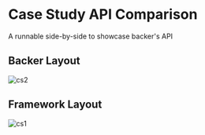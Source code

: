 # Case Study API Comparison

A runnable side-by-side to showcase backer's API

## Backer Layout
![cs2](https://github.com/user-attachments/assets/e1884f7b-2df2-4c27-98b8-3db8bda3fdea)

## Framework Layout
![cs1](https://github.com/user-attachments/assets/b3368b9d-c8f8-4a91-9ac1-647925e24da1)
